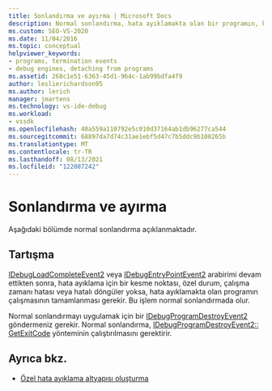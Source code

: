 ```yaml
---
title: Sonlandırma ve ayırma | Microsoft Docs
description: Normal sonlandırma, hata ayıklamakta olan bir programın, kesme noktaları, özel durumlar, çalışma zamanı hataları veya sonsuz döngüler olmadan tamamlanmasında çalıştığı anlamına gelir.
ms.custom: SEO-VS-2020
ms.date: 11/04/2016
ms.topic: conceptual
helpviewer_keywords:
- programs, termination events
- debug engines, detaching from programs
ms.assetid: 268c1e51-6363-45d1-964c-1ab99bdfa4f9
author: leslierichardson95
ms.author: lerich
manager: jmartens
ms.technology: vs-ide-debug
ms.workload:
- vssdk
ms.openlocfilehash: 40a559a110792e5c010d37164ab1db96277ca544
ms.sourcegitcommit: 68897da7d74c31ae1ebf5d47c7b5ddc9b108265b
ms.translationtype: MT
ms.contentlocale: tr-TR
ms.lasthandoff: 08/13/2021
ms.locfileid: "122087242"
---
```

# <a name="termination-and-detaching"></a>Sonlandırma ve ayırma
Aşağıdaki bölümde normal sonlandırma açıklanmaktadır.

## <a name="discussion"></a>Tartışma
 [IDebugLoadCompleteEvent2](../../extensibility/debugger/reference/idebugloadcompleteevent2.md) veya [IDebugEntryPointEvent2](../../extensibility/debugger/reference/idebugentrypointevent2.md) arabirimi devam ettikten sonra, hata ayıklama için bir kesme noktası, özel durum, çalışma zamanı hatası veya hatalı döngüler yoksa, hata ayıklamakta olan programın çalışmasının tamamlanması gerekir. Bu işlem normal sonlandırmada olur.

 Normal sonlandırmayı uygulamak için bir [IDebugProgramDestroyEvent2](../../extensibility/debugger/reference/idebugprogramdestroyevent2.md) göndermeniz gerekir. Normal sonlandırma, [IDebugProgramDestroyEvent2:: GetExitCode](../../extensibility/debugger/reference/idebugprogramdestroyevent2-getexitcode.md) yönteminin çalıştırılmasını gerektirir.

## <a name="see-also"></a>Ayrıca bkz.
- [Özel hata ayıklama altyapısı oluşturma](../../extensibility/debugger/creating-a-custom-debug-engine.md)
